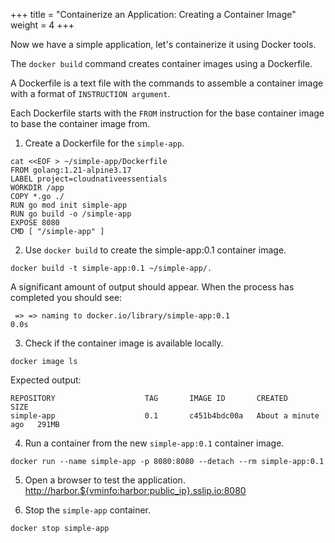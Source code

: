+++
title = "Containerize an Application: Creating a Container Image"
weight = 4
+++

Now we have a simple application, let's containerize it using Docker tools.

The `docker build` command creates container images using a Dockerfile.

A Dockerfile is a text file with the commands to assemble a container image with a format of `INSTRUCTION argument`.

Each Dockerfile starts with the `FROM` instruction for the base container image to base the container image from.

1. Create a Dockerfile for the `simple-app`.

```file:dockerfile:~/simple-app/Dockerfile:harbor
cat <<EOF > ~/simple-app/Dockerfile
FROM golang:1.21-alpine3.17
LABEL project=cloudnativeessentials
WORKDIR /app
COPY *.go ./
RUN go mod init simple-app
RUN go build -o /simple-app
EXPOSE 8080
CMD [ "/simple-app" ]
```

2. Use `docker build` to create the simple-app:0.1 container image.

```ctr:harbor
docker build -t simple-app:0.1 ~/simple-app/.
```

A significant amount of output should appear. When the process has completed you should see:

```shell
 => => naming to docker.io/library/simple-app:0.1                                                                                                  0.0s
```

3. Check if the container image is available locally.

```ctr:harbor
docker image ls
```

Expected output:

```shell
REPOSITORY                    TAG       IMAGE ID       CREATED              SIZE
simple-app                    0.1       c451b4bdc00a   About a minute ago   291MB
```

4. Run a container from the new `simple-app:0.1` container image.

```ctr:harbor
docker run --name simple-app -p 8080:8080 --detach --rm simple-app:0.1
```

5. Open a browser to test the application.
<a href="http://harbor.${vminfo:harbor:public_ip}.sslip.io:8080" target="_blank">http://harbor.${vminfo:harbor:public_ip}.sslip.io:8080</a>


6. Stop the `simple-app` container.

```ctr:harbor
docker stop simple-app
```
